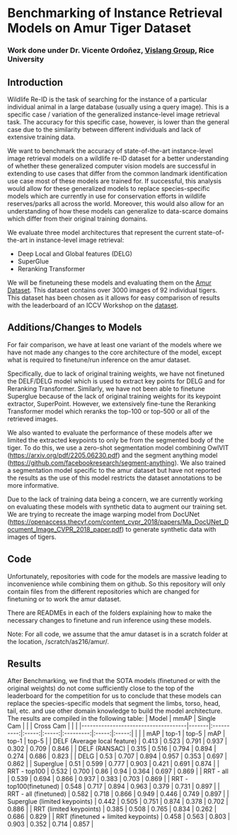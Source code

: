 # Benchmarking of Instance Retrieval Models on Amur Tiger Dataset
### Work done under Dr. Vicente Ordoñez, [Vislang Group](https://vislang.ai/), Rice University

## Introduction
Wildlife Re-ID is the task of searching for the instance of a particular individual animal in a large database (usually using a query image). This is a specific case / variation of the generalized instance-level image retrieval task. The accuracy for this specific case, however, is lower than the general case due to the similarity between different individuals and lack of extensive training data. 

We want to benchmark the accuracy of state-of-the-art instance-level image retrieval models on a wildlife re-ID dataset for a better understanding of whether these generalized computer vision models are successful in extending to use cases that differ from the common landmark identification use case most of these models are trained for. If successful, this analysis would allow for these generalized models to replace species-specific models which are currently in use for conservation efforts in wildlife reserves/parks all across the world. Moreover, this would also allow for an understanding of how these models can generalize to data-scarce domains which differ from their original training domains.

We evaluate three model architectures that represent the current state-of-the-art in instance-level image retrieval: 
- Deep Local and Global features (DELG)
- SuperGlue
- Reranking Transformer

We will be finetuneing these models and evaluating them on the [Amur Dataset](https://arxiv.org/pdf/1906.05586.pdf). This dataset contains over 3000 images of 92 individual tigers. This dataset has been chosen as it allows for easy comparison of results with the leaderboard of an ICCV Workshop on the [dataset](https://cvwc2019.github.io/index.html#body-home). 

## Additions/Changes to Models
For fair comparison, we have at least one variant of the models where we have not made any changes to the core architecture of the model, except what is required to finetune/run inference on the amur dataset. 

Specifically, due to lack of original training weights, we have not finetuned the DELF/DELG model which is used to extract key points for DELG and for Reranking Transformer. Similarly, we have not been able to finetune Superglue because of the lack of original training weights for its keypoint extractor, SuperPoint. However, we extensively fine-tune the Reranking Transformer model which reranks the top-100 or top-500 or all of the retrieved images.

We also wanted to evaluate the performance of these models after we limited the extracted keypoints to only be from the segmented body of the tiger. To do this, we use a zero-shot segmentation model combining OwlVIT (https://arxiv.org/pdf/2205.06230.pdf) and the segment anything model (https://github.com/facebookresearch/segment-anything). We also trained a segmentation model specific to the amur dataset but have not reported the results as the use of this model restricts the dataset annotations to be more informative. 

Due to the lack of training data being a concern, we are currently working on evaluating these models with synthetic data to augment our training set. We are trying to recreate the image warping model from DocUNet (https://openaccess.thecvf.com/content_cvpr_2018/papers/Ma_DocUNet_Document_Image_CVPR_2018_paper.pdf) to generate synthetic data with images of tigers. 

## Code
Unfortunately, repositories with code for the models are massive leading to inconvenience while combining them on github. So this repository will only contain files from the different repositories which are changed for finetuning or to work the amur dataset. 

There are READMEs in each of the folders explaining how to make the necessary changes to finetune and run inference using these models.

Note: For all code, we assume that the amur dataset is in a scratch folder at the location, /scratch/as216/amur/. 

## Results
After Benchmarking, we find that the SOTA models (finetuned or with the original weights) do not come sufficiently close to the top of the leaderboard for the competition for us to conclude that these models can replace the species-specific models that segment the limbs, torso, head, tail, etc. and use other domain knowledge to build the model architecture. The results are compiled in the following table: 
| Model                               | mmAP  | Single Cam |       |       | Cross Cam |       |       |
|-------------------------------------|-------|:----------:|:-----:|:-----:|:---------:|:-----:|:-----:|
|                                     |       | mAP        | top-1 | top-5 | mAP       | top-1 | top-5 |
| DELF (Average local feature)        | 0.413 | 0.523      | 0.791 | 0.937 | 0.302     | 0.709 | 0.846 |
| DELF (RANSAC)                       | 0.315 | 0.516      | 0.794 | 0.894 | 0.274     | 0.686 | 0.823 |
| DELG                                | 0.53  | 0.707      | 0.894 | 0.957 | 0.353     | 0.697 | 0.862 |
| Superglue                           | 0.51  | 0.599      | 0.777 | 0.903 | 0.421     | 0.691 | 0.874 |
| RRT - top100                        | 0.532 | 0.700      | 0.86  | 0.94  | 0.364     | 0.697 | 0.869 |
| RRT - all                           | 0.539 | 0.694      | 0.866 | 0.937 | 0.383     | 0.703 | 0.869 |
| RRT - top100(finetuned)             | 0.548 | 0.717      | 0.894 | 0.963 | 0.379     | 0.731 | 0.897 |
| RRT - all (finetuned)               | 0.582 | 0.718      | 0.866 | 0.949 | 0.446     | 0.749 | 0.897 |
| Superglue (limited keypoints)       | 0.442 | 0.505      | 0.751 | 0.874 | 0.378     | 0.702 | 0.886 |
| RRT (limited keypoints)             | 0.385 | 0.508      | 0.765 | 0.834 | 0.262     | 0.686 | 0.829 |
| RRT (finetuned + limited keypoints) | 0.458 | 0.563      | 0.803 | 0.903 | 0.352     | 0.714 | 0.857 |
